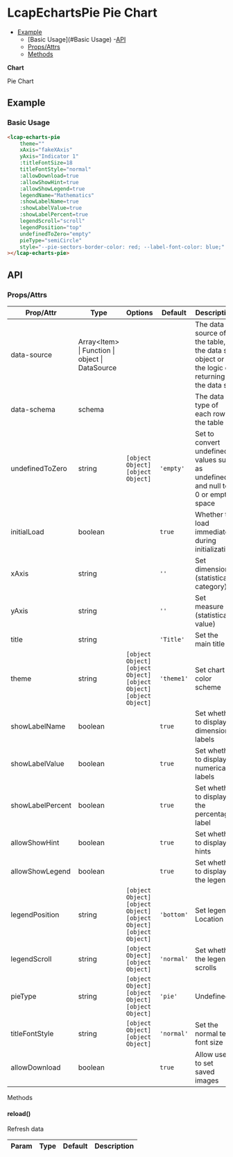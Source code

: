 <!-- The README.md is automatically generated based on api.yaml and docs/*.md for easy viewing on GitHub and NPM. If you need to modify, please view the source file -->

# LcapEchartsPie Pie Chart

- [Example](#example)
    - [Basic Usage](#Basic Usage)
-[API]()
    - [Props/Attrs](#propsattrs)
    - [Methods](#methods)

**Chart**

Pie Chart

## Example
### Basic Usage

```html
<lcap-echarts-pie
    theme=""  
    xAxis="fakeXAxis" 
    yAxis="Indicator 1"
    :titleFontSize=18
    titleFontStyle="normal"
    :allowDownload=true
    :allowShowHint=true
    :allowShowLegend=true
    legendName="Mathematics"
    :showLabelName=true
    :showLabelValue=true
    :showLabelPercent=true
    legendScroll="scroll"
    legendPosition="top"
    undefinedToZero="empty"
    pieType="semiCircle"
    style="--pie-sectors-border-color: red; --label-font-color: blue;"
></lcap-echarts-pie>

```

## API
### Props/Attrs

| Prop/Attr | Type | Options | Default | Description |
| --------- | ---- | ------- | ------- | ----------- |
| data-source | Array\<Item\> \| Function \| object \| DataSource | | | The data source of the table, the data set object or the logic of returning the data set |
| data-schema | schema | | | The data type of each row of the table |
| undefinedToZero | string | `[object Object]`<br/>`[object Object]` | `'empty'` | Set to convert undefined values   such as undefined and null to 0 or empty space |
| initialLoad | boolean | | `true` | Whether to load immediately during initialization |
| xAxis | string | | `''` | Set dimension (statistical category) |
| yAxis | string | | `''` | Set measure (statistical value) |
| title | string | | `'Title'` | Set the main title |
| theme | string | `[object Object]`<br/>`[object Object]`<br/>`[object Object]`<br/>`[object Object]` | `'theme1'` | Set chart color scheme |
| showLabelName | boolean | | `true` | Set whether to display dimension labels |
| showLabelValue | boolean | | `true` | Set whether to display numerical labels |
| showLabelPercent | boolean | | `true` | Set whether to display the percentage label |
| allowShowHint | boolean | | `true` | Set whether to display hints |
| allowShowLegend | boolean | | `true` | Set whether to display the legend |
| legendPosition | string | `[object Object]`<br/>`[object Object]`<br/>`[object Object]`<br/>`[object Object]` | `'bottom'` | Set legend Location |
| legendScroll | string | `[object Object]`<br/>`[object Object]` | `'normal'` | Set whether the legend scrolls |
| pieType | string | `[object Object]`<br/>`[object Object]`<br/>`[object Object]` | `'pie'` | Undefined |
| titleFontStyle | string | `[object Object]`<br/>`[object Object]` | `'normal'` | Set the normal text font size |
| allowDownload | boolean | | `true` | Allow users to set saved images |

Methods

#### reload()

Refresh data

| Param | Type | Default | Description |
| ----- | ---- | ------- | ----------- |

